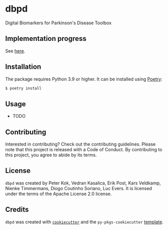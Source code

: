 # dbpd

Digital Biomarkers for Parkinson's Disease Toolbox

## Implementation progress

See [here](https://docs.google.com/spreadsheets/d/19AZZ44cOJeHonGaSpAPh0eMXW2ix5JHz9L9zYTNnH6g/edit?usp=sharing).

## Installation
The package requires Python 3.9 or higher. It can be installed using [Poetry](https://python-poetry.org/docs/#installation):

```bash
$ poetry install
```

## Usage

- TODO

## Contributing

Interested in contributing? Check out the contributing guidelines. Please note that this project is released with a Code of Conduct. By contributing to this project, you agree to abide by its terms.

## License

`dbpd` was created by Peter Kok, Vedran Kasalica, Erik Post, Kars Veldkamp, Nienke Timmermans, Diogo Coutinho Soriano, Luc Evers. It is licensed under the terms of the Apache License 2.0 license.

## Credits

`dbpd` was created with [`cookiecutter`](https://cookiecutter.readthedocs.io/en/latest/) and the `py-pkgs-cookiecutter` [template](https://github.com/py-pkgs/py-pkgs-cookiecutter).
